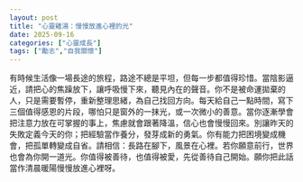 ```yaml
---
layout: post
title: "心靈雞湯：慢慢放進心裡的光"
date: 2025-09-16
categories: ["心靈成長"]
tags: ["勵志","自我關懷"]
---
```


有時候生活像一場長途的旅程，路途不總是平坦，但每一步都值得珍惜。當陰影逼近，請把心的焦躁放下，讓呼吸慢下來，聽見內在的聲音。你不是被命運拋棄的人，只是需要暫停，重新整理思緒，為自己找回方向。每天給自己一點時間，寫下三個值得感恩的片段，哪怕只是窗外的一抹光，或一次微小的善意。當你逐漸學會把注意力放在可掌握的事上，焦慮就會跟著降溫，信心也會慢慢回來。別讓昨天的失敗定義今天的你；把經驗當作養分，發芽成新的勇氣。你有能力把困境變成機會，把孤單轉變成自省。請相信：長路在腳下，風景在心裡。若你願意前行，世界也會為你開一道光。你值得被善待，也值得被愛，先從善待自己開始。願你把此話當作清晨暖陽慢慢放進心裡呀。